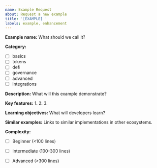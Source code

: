 ```yaml
---
name: Example Request
about: Request a new example
title: '[EXAMPLE] '
labels: example, enhancement
---
```


**Example name:**
What should we call it?

**Category:**
- [ ] basics
- [ ] tokens
- [ ] defi
- [ ] governance
- [ ] advanced
- [ ] integrations

**Description:**
What will this example demonstrate?

**Key features:**
1. 
2. 
3. 

**Learning objectives:**
What will developers learn?

**Similar examples:**
Links to similar implementations in other ecosystems.

**Complexity:**
- [ ] Beginner (<100 lines)
- [ ] Intermediate (100-300 lines)
- [ ] Advanced (>300 lines)


